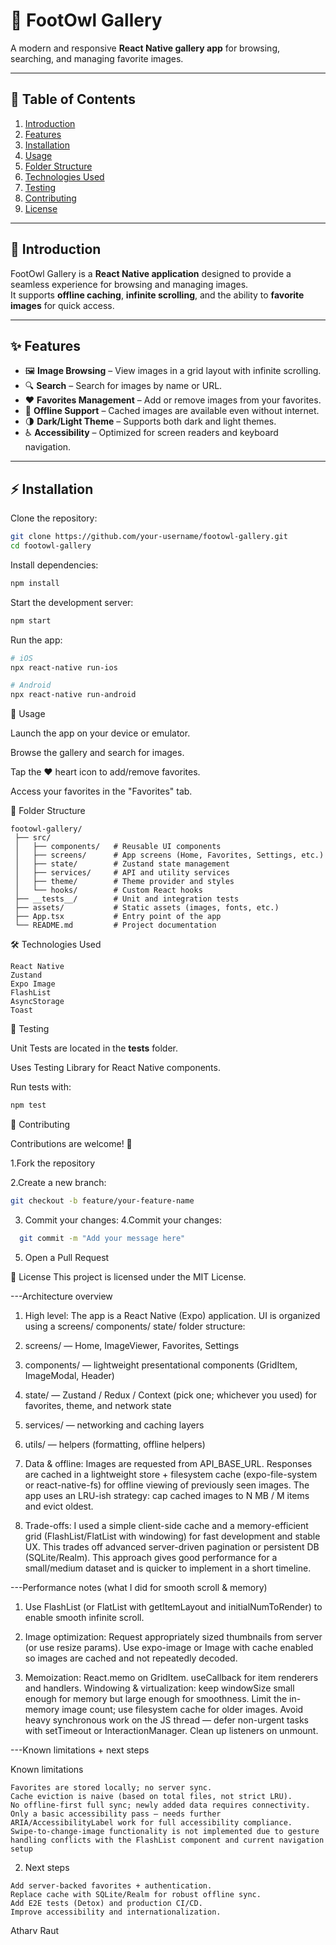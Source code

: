 # 📸 FootOwl Gallery

A modern and responsive **React Native gallery app** for browsing, searching, and managing favorite images.

---

## 📑 Table of Contents
1. [Introduction](#introduction)  
2. [Features](#features)  
3. [Installation](#installation)  
4. [Usage](#usage)  
5. [Folder Structure](#folder-structure)  
6. [Technologies Used](#technologies-used)  
7. [Testing](#testing)  
8. [Contributing](#contributing)  
9. [License](#license)  

---

## 🚀 Introduction
FootOwl Gallery is a **React Native application** designed to provide a seamless experience for browsing and managing images.  
It supports **offline caching**, **infinite scrolling**, and the ability to **favorite images** for quick access.

---

## ✨ Features
- 🖼️ **Image Browsing** – View images in a grid layout with infinite scrolling.  
- 🔍 **Search** – Search for images by name or URL.  
- ❤️ **Favorites Management** – Add or remove images from your favorites.  
- 📶 **Offline Support** – Cached images are available even without internet.  
- 🌗 **Dark/Light Theme** – Supports both dark and light themes.  
- ♿ **Accessibility** – Optimized for screen readers and keyboard navigation.  

---

## ⚡ Installation
Clone the repository:
```bash
git clone https://github.com/your-username/footowl-gallery.git
cd footowl-gallery
```
Install dependencies:
```bash
npm install
```
Start the development server:
```bash
npm start
```
Run the app:
```bash
# iOS
npx react-native run-ios

# Android
npx react-native run-android
```
📱 Usage

Launch the app on your device or emulator.

Browse the gallery and search for images.

Tap the ❤️ heart icon to add/remove favorites.

Access your favorites in the "Favorites" tab.

📂 Folder Structure
```
footowl-gallery/
 ├── src/
 │   ├── components/   # Reusable UI components
 │   ├── screens/      # App screens (Home, Favorites, Settings, etc.)
 │   ├── state/        # Zustand state management
 │   ├── services/     # API and utility services
 │   ├── theme/        # Theme provider and styles
 │   └── hooks/        # Custom React hooks
 ├── __tests__/        # Unit and integration tests
 ├── assets/           # Static assets (images, fonts, etc.)
 ├── App.tsx           # Entry point of the app
 └── README.md         # Project documentation
```
🛠️ Technologies Used
```
React Native
Zustand
Expo Image
FlashList
AsyncStorage
Toast
```
🧪 Testing

Unit Tests are located in the __tests__ folder.

Uses Testing Library for React Native components.

Run tests with:
```bash
npm test
```
🤝 Contributing

Contributions are welcome! 🚀

1.Fork the repository

2.Create a new branch:
```bash
git checkout -b feature/your-feature-name
```
3. Commit your changes:
4.Commit your changes:
 ```bash
   git commit -m "Add your message here"
```
5. Open a Pull Request

📜 License
This project is licensed under the MIT License.


---Architecture overview
1. High level: The app is a React Native (Expo) application. UI is organized using a screens/ components/ state/ folder structure:

2. screens/ — Home, ImageViewer, Favorites, Settings

3. components/ — lightweight presentational components (GridItem, ImageModal, Header)

4. state/ — Zustand / Redux / Context (pick one; whichever you used) for favorites, theme, and network state

5. services/ — networking and caching layers

6. utils/ — helpers (formatting, offline helpers)

7. Data & offline: Images are requested from API_BASE_URL. Responses are cached in a lightweight store + filesystem cache (expo-file-system or react-native-fs) for offline viewing of previously seen images. The app uses an LRU-ish strategy: cap cached images to N MB / M items and evict oldest.

8. Trade-offs: I used a simple client-side cache and a memory-efficient grid (FlashList/FlatList with windowing) for fast development and stable UX. This trades off advanced server-driven pagination or persistent DB (SQLite/Realm). This approach gives good performance for a small/medium dataset and is quicker to implement in a short timeline.

---Performance notes (what I did for smooth scroll & memory)

1. Use FlashList (or FlatList with getItemLayout and initialNumToRender) to enable smooth infinite scroll.

2. Image optimization:
Request appropriately sized thumbnails from server (or use resize params).
Use expo-image or Image with cache enabled so images are cached and not repeatedly decoded.

3. Memoization:
React.memo on GridItem.
useCallback for item renderers and handlers.
Windowing & virtualization: keep windowSize small enough for memory but large enough for smoothness.
Limit the in-memory image count; use filesystem cache for older images.
Avoid heavy synchronous work on the JS thread — defer non-urgent tasks with setTimeout or InteractionManager.
Clean up listeners on unmount.

---Known limitations + next steps

Known limitations
```
Favorites are stored locally; no server sync.
Cache eviction is naive (based on total files, not strict LRU).
No offline-first full sync; newly added data requires connectivity.
Only a basic accessibility pass — needs further ARIA/AccessibilityLabel work for full accessibility compliance.
Swipe-to-change-image functionality is not implemented due to gesture handling conflicts with the FlashList component and current navigation setup
```
2. Next steps
```
Add server-backed favorites + authentication.
Replace cache with SQLite/Realm for robust offline sync.
Add E2E tests (Detox) and production CI/CD.
Improve accessibility and internationalization.
```
Atharv Raut
